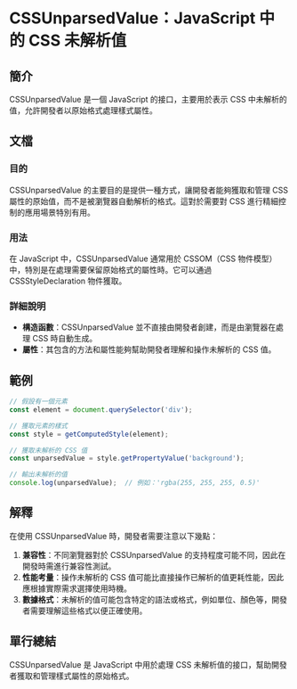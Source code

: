 <!--
Meta Description: # CSSUnparsedValue：JavaScript 中的 CSS 未解析值 ## 簡介 CSSUnparsedValue 是一個 JavaScript 的接口，主要用於表示 CSS 中未解析的值，允許開發者以原始格式處理樣式屬性。 ## 文檔 ### 目的 CSSUnparsedValue ...
Meta Keywords: css, cssunparsedvalue, javascript, const, 255
-->

# CSSUnparsedValue：JavaScript 中的 CSS 未解析值

## 簡介
CSSUnparsedValue 是一個 JavaScript 的接口，主要用於表示 CSS 中未解析的值，允許開發者以原始格式處理樣式屬性。

## 文檔
### 目的
CSSUnparsedValue 的主要目的是提供一種方式，讓開發者能夠獲取和管理 CSS 屬性的原始值，而不是被瀏覽器自動解析的格式。這對於需要對 CSS 進行精細控制的應用場景特別有用。

### 用法
在 JavaScript 中，CSSUnparsedValue 通常用於 CSSOM（CSS 物件模型）中，特別是在處理需要保留原始格式的屬性時。它可以通過 CSSStyleDeclaration 物件獲取。

### 詳細說明
- **構造函數**：CSSUnparsedValue 並不直接由開發者創建，而是由瀏覽器在處理 CSS 時自動生成。
- **屬性**：其包含的方法和屬性能夠幫助開發者理解和操作未解析的 CSS 值。

## 範例
```javascript
// 假設有一個元素
const element = document.querySelector('div');

// 獲取元素的樣式
const style = getComputedStyle(element);

// 獲取未解析的 CSS 值
const unparsedValue = style.getPropertyValue('background');

// 輸出未解析的值
console.log(unparsedValue);  // 例如：'rgba(255, 255, 255, 0.5)'
```

## 解釋
在使用 CSSUnparsedValue 時，開發者需要注意以下幾點：
1. **兼容性**：不同瀏覽器對於 CSSUnparsedValue 的支持程度可能不同，因此在開發時需進行兼容性測試。
2. **性能考量**：操作未解析的 CSS 值可能比直接操作已解析的值更耗性能，因此應根據實際需求選擇使用時機。
3. **數據格式**：未解析的值可能包含特定的語法或格式，例如單位、顏色等，開發者需要理解這些格式以便正確使用。

## 單行總結
CSSUnparsedValue 是 JavaScript 中用於處理 CSS 未解析值的接口，幫助開發者獲取和管理樣式屬性的原始格式。